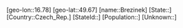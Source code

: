 ﻿---
location: [49.67,16.78]
type: City
tags:
- geo/City


SpocWebEntityId: 29346
isDeleted: false
confidential: public

---
[geo-lon::16.78]
[geo-lat::49.67]
[name::Brezinek]
[State::]
[Country::Czech_Rep.]
[StateId::]
[Population::]
[Unknown::]

